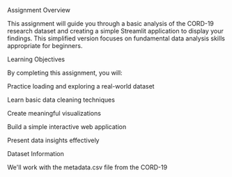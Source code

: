 Assignment Overview

This assignment will guide you through a basic analysis of the CORD-19 research dataset and creating a simple Streamlit application to display your findings. This simplified version focuses on fundamental data analysis skills appropriate for beginners.

Learning Objectives

By completing this assignment, you will:

Practice loading and exploring a real-world dataset

Learn basic data cleaning techniques

Create meaningful visualizations

Build a simple interactive web application

Present data insights effectively

Dataset Information

We'll work with the metadata.csv file from the CORD-19
